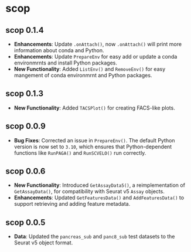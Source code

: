 # scop

## scop 0.1.4

*  **Enhancements**: Update `.onAttach()`, now `.onAttach()` will print more information about conda and Python.
*  **Enhancements**: Update `PrepareEnv` for easy add or update a conda environmrnts and install Python packages.
*  **New Functionality**: Added `ListEnv()` and `RemoveEnv()` for easy mangement of conda environmrnt and Python packages.

## scop 0.1.3

*   **New Functionality**: Added `TACSPlot()` for creating FACS-like plots.

## scop 0.0.9

*   **Bug Fixes**: Corrected an issue in `PrepareEnv()`. The default Python version is now set to `3.10`, which ensures that Python-dependent functions like `RunPAGA()` and `RunSCVELO()` run correctly.

## scop 0.0.6

*   **New Functionality**: Introduced `GetAssayData5()`, a reimplementation of `GetAssayData()`, for compatibility with Seurat v5 `Assay` objects.
*   **Enhancements**: Updated `GetFeaturesData()` and `AddFeaturesData()` to support retrieving and adding feature metadata.

## scop 0.0.5

*   **Data**: Updated the `pancreas_sub` and `panc8_sub` test datasets to the Seurat v5 object format.
